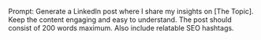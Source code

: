 Prompt: Generate a LinkedIn post where I share my insights on [The Topic]. Keep the content engaging and easy to understand. The post should consist of 200 words maximum. Also include relatable SEO hashtags.